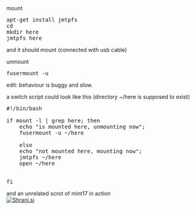 mount

<pre>apt-get install jmtpfs
cd
mkdir here
jmtpfs here</pre>

and it should mount (connected with usb cable)

unmount

<pre>fusermount -u</pre>

edit: behaviour is buggy and slow.

a switch script could look like this (directory ~/here is supposed to exist)

<pre>#!/bin/bash

if mount -l | grep here; then 
    echo "is mounted here, unmounting now";
    fusermount -u ~/here
    
    else
    echo "not mounted here, mounting now";
    jmtpfs ~/here
    open ~/here


fi
</pre>

and an unrelated scrot of mint17 in action  
[<img src="http://shrani.si/t/3N/Fz/3yep5fFy/htc.jpg" style="border: 0px;" alt="Shrani.si" />][1]

 [1]: http://shrani.si/f/3N/Fz/3yep5fFy/htc.png